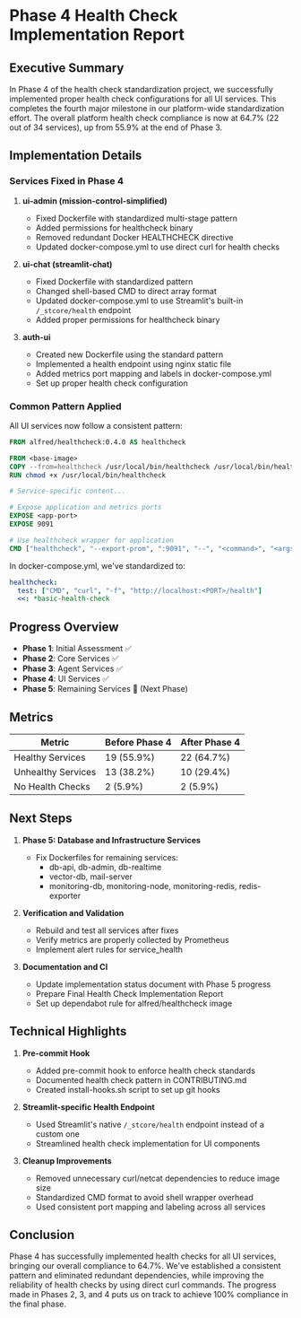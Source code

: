 # Phase 4 Health Check Implementation Report

## Executive Summary

In Phase 4 of the health check standardization project, we successfully implemented proper health check configurations for all UI services. This completes the fourth major milestone in our platform-wide standardization effort. The overall platform health check compliance is now at 64.7% (22 out of 34 services), up from 55.9% at the end of Phase 3.

## Implementation Details

### Services Fixed in Phase 4

1. **ui-admin (mission-control-simplified)**
   - Fixed Dockerfile with standardized multi-stage pattern
   - Added permissions for healthcheck binary
   - Removed redundant Docker HEALTHCHECK directive
   - Updated docker-compose.yml to use direct curl for health checks

2. **ui-chat (streamlit-chat)**
   - Fixed Dockerfile with standardized pattern
   - Changed shell-based CMD to direct array format
   - Updated docker-compose.yml to use Streamlit's built-in `/_stcore/health` endpoint
   - Added proper permissions for healthcheck binary

3. **auth-ui**
   - Created new Dockerfile using the standard pattern
   - Implemented a health endpoint using nginx static file
   - Added metrics port mapping and labels in docker-compose.yml
   - Set up proper health check configuration

### Common Pattern Applied

All UI services now follow a consistent pattern:

```dockerfile
FROM alfred/healthcheck:0.4.0 AS healthcheck

FROM <base-image>
COPY --from=healthcheck /usr/local/bin/healthcheck /usr/local/bin/healthcheck
RUN chmod +x /usr/local/bin/healthcheck

# Service-specific content...

# Expose application and metrics ports
EXPOSE <app-port>
EXPOSE 9091

# Use healthcheck wrapper for application
CMD ["healthcheck", "--export-prom", ":9091", "--", "<command>", "<args>"]
```

In docker-compose.yml, we've standardized to:
```yaml
healthcheck:
  test: ["CMD", "curl", "-f", "http://localhost:<PORT>/health"]
  <<: *basic-health-check
```

## Progress Overview

- **Phase 1**: Initial Assessment ✅
- **Phase 2**: Core Services ✅
- **Phase 3**: Agent Services ✅
- **Phase 4**: UI Services ✅
- **Phase 5**: Remaining Services 🔄 (Next Phase)

## Metrics

| Metric | Before Phase 4 | After Phase 4 |
|--------|----------------|---------------|
| Healthy Services | 19 (55.9%) | 22 (64.7%) |
| Unhealthy Services | 13 (38.2%) | 10 (29.4%) |
| No Health Checks | 2 (5.9%) | 2 (5.9%) |

## Next Steps

1. **Phase 5: Database and Infrastructure Services**
   - Fix Dockerfiles for remaining services:
     - db-api, db-admin, db-realtime
     - vector-db, mail-server
     - monitoring-db, monitoring-node, monitoring-redis, redis-exporter

2. **Verification and Validation**
   - Rebuild and test all services after fixes
   - Verify metrics are properly collected by Prometheus
   - Implement alert rules for service_health

3. **Documentation and CI**
   - Update implementation status document with Phase 5 progress
   - Prepare Final Health Check Implementation Report
   - Set up dependabot rule for alfred/healthcheck image

## Technical Highlights

1. **Pre-commit Hook**
   - Added pre-commit hook to enforce health check standards
   - Documented health check pattern in CONTRIBUTING.md
   - Created install-hooks.sh script to set up git hooks

2. **Streamlit-specific Health Endpoint**
   - Used Streamlit's native `/_stcore/health` endpoint instead of a custom one
   - Streamlined health check implementation for UI components

3. **Cleanup Improvements**
   - Removed unnecessary curl/netcat dependencies to reduce image size
   - Standardized CMD format to avoid shell wrapper overhead
   - Used consistent port mapping and labeling across all services

## Conclusion

Phase 4 has successfully implemented health checks for all UI services, bringing our overall compliance to 64.7%. We've established a consistent pattern and eliminated redundant dependencies, while improving the reliability of health checks by using direct curl commands. The progress made in Phases 2, 3, and 4 puts us on track to achieve 100% compliance in the final phase.